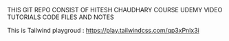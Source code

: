THIS GIT REPO CONSIST OF HITESH CHAUDHARY COURSE UDEMY VIDEO TUTORIALS CODE FILES AND NOTES

This is Tailwind playgroud : https://play.tailwindcss.com/qp3xPnlx3i
